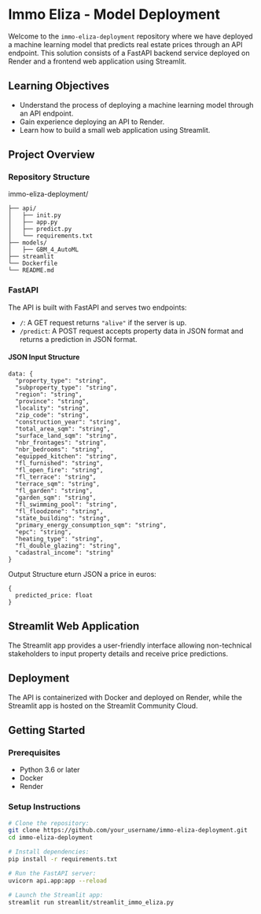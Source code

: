 # Immo Eliza - Model Deployment

Welcome to the `immo-eliza-deployment` repository where we have deployed a machine learning model that predicts real estate prices through an API endpoint. 
This solution consists of a FastAPI backend service deployed on Render and a frontend web application using Streamlit.

## Learning Objectives

- Understand the process of deploying a machine learning model through an API endpoint.
- Gain experience deploying an API to Render.
- Learn how to build a small web application using Streamlit.

## Project Overview

### Repository Structure

immo-eliza-deployment/
 
    ├── api/
    │   ├── init.py
    │   ├── app.py
    │   ├── predict.py
    │   └── requirements.txt
    ├── models/
    │   ├── GBM_4_AutoML
    ├── streamlit
    └── Dockerfile
    └── README.md

### FastAPI

The API is built with FastAPI and serves two endpoints:

- `/`: A GET request returns `"alive"` if the server is up.
- `/predict`: A POST request accepts property data in JSON format and returns a prediction in JSON format.

#### JSON Input Structure

    data: {
      "property_type": "string",
      "subproperty_type": "string",
      "region": "string",
      "province": "string",
      "locality": "string",
      "zip_code": "string",
      "construction_year": "string",
      "total_area_sqm": "string",
      "surface_land_sqm": "string",
      "nbr_frontages": "string",
      "nbr_bedrooms": "string",
      "equipped_kitchen": "string",
      "fl_furnished": "string",
      "fl_open_fire": "string",
      "fl_terrace": "string",
      "terrace_sqm": "string",
      "fl_garden": "string",
      "garden_sqm": "string",
      "fl_swimming_pool": "string",
      "fl_floodzone": "string",
      "state_building": "string",
      "primary_energy_consumption_sqm": "string",
      "epc": "string",
      "heating_type": "string",
      "fl_double_glazing": "string",
      "cadastral_income": "string"
    }

Output Structure eturn JSON a price in euros:

    {
      predicted_price: float 
    }

## Streamlit Web Application

The Streamlit app provides a user-friendly interface allowing non-technical stakeholders to input property details and receive price predictions.

## Deployment

The API is containerized with Docker and deployed on Render, while the Streamlit app is hosted on the Streamlit Community Cloud.

## Getting Started

### Prerequisites

- Python 3.6 or later
- Docker
- Render

### Setup Instructions

```bash
# Clone the repository:
git clone https://github.com/your_username/immo-eliza-deployment.git
cd immo-eliza-deployment

# Install dependencies:
pip install -r requirements.txt

# Run the FastAPI server:
uvicorn api.app:app --reload

# Launch the Streamlit app:
streamlit run streamlit/streamlit_immo_eliza.py




